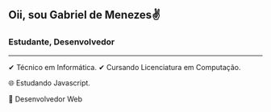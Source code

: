 
## Oii, sou Gabriel de Menezes✌

### Estudante, Desenvolvedor

---
✔ Técnico em Informática. 
✔ Cursando Licenciatura em Computação.

🌐  Estudando Javascript.

🔰 Desenvolvedor Web


 
  


